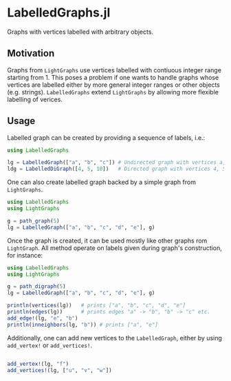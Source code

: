 # LabelledGraphs.jl

Graphs with vertices labelled with arbitrary objects.

## Motivation

Graphs from `LightGraphs` use vertices labelled with contiuous integer range starting from 1.
This poses a problem if one wants to handle graphs whose vertices are labelled either by more general integer ranges or other objects (e.g. strings).
`LabelledGraphs` extend `LightGraphs` by allowing more flexible labelling of verices.


## Usage

Labelled graph can be created by providing a sequence of labels, i.e.:

```julia
using LabelledGraphs

lg = LabelledGraph(["a", "b", "c"]) # Undirected graph with vertices a, b, c
ldg = LabelledDiGraph([4, 5, 10])   # Directed graph with vertices 4, 5, 10
```

One can also create labelled graph backed by a simple graph from `LightGraphs`.

```julia
using LabelledGraphs
using LightGraphs

g = path_graph(5)
lg = LabelledGraph(["a", "b", "c", "d", "e"], g)
```

Once the graph is created, it can be used mostly like other graphs rom `LightGraph`.
All method operate on labels given during graph's construction, for instance:

```julia
using LabelledGraphs
using LightGraphs

g = path_digraph(5)
lg = LabelledGraph(["a", "b", "c", "d", "e"], g)

println(vertices(lg))   # prints ["a", "b", "c", "d", "e"]
println(edges(lg))      # prints edges "a" -> "b", "b" -> "c" etc.
add_edge!(lg, "e", "b")
println(inneighbors(lg, "b")) # prints ["a", "e"]
```

Additionally, one can add new vertices to the `LabelledGraph`, either by using `add_vertex!` or `add_vertices!`.

```julia

add_vertex!(lg, "f")
add_vertices!(lg, ["u", "v", "w"])
```
